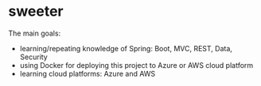 # sweeter

The main goals:
- learning/repeating knowledge of Spring: Boot, MVC, REST, Data, Security
- using Docker for deploying this project to Azure or AWS cloud platform
- learning cloud platforms: Azure and AWS